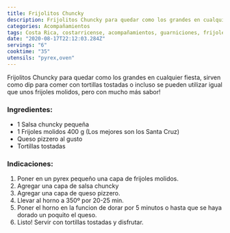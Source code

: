```yaml
---
title: Frijolitos Chuncky
description: Frijolitos Chuncky para quedar como los grandes en cualquier fiesta!
categories: Acompañamientos
tags: Costa Rica, costarricense, acompañamientos, guarniciones, frijoles, queso
date: "2020-08-17T22:12:03.284Z"
servings: "6"
cooktime: "35"
utensils: "pyrex,oven"
---
```

Frijolitos Chuncky para quedar como los grandes en cualquier fiesta, sirven como dip para comer con tortillas tostadas o incluso se pueden utilizar igual que unos frijoles molidos, pero con mucho más sabor!

### Ingredientes:

- 1 Salsa chuncky pequeña
- 1 Frijoles molidos 400 g (Los mejores son los Santa Cruz)
- Queso pizzero al gusto
- Tortillas tostadas

### Indicaciones:

1. Poner en un pyrex pequeño una capa de frijoles molidos.
2. Agregar una capa de salsa chuncky
3. Agregar una capa de queso pizzero.
4. Llevar al horno a 350º por 20-25 min.
5. Poner el horno en la funcion de dorar por 5 minutos o hasta que se haya dorado un poquito el queso.
6. Listo! Servir con tortillas tostadas y disfrutar.
